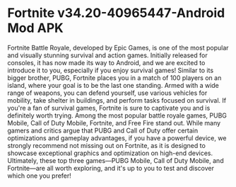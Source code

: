 # Fortnite v34.20-40965447-Android Mod APK

Fortnite Battle Royale, developed by Epic Games, is one of the most popular and visually stunning survival and action games. Initially released for consoles, it has now made its way to Android, and we are excited to introduce it to you, especially if you enjoy survival games! Similar to its bigger brother, PUBG, Fortnite places you in a match of 100 players on an island, where your goal is to be the last one standing. Armed with a wide range of weapons, you can defend yourself, use various vehicles for mobility, take shelter in buildings, and perform tasks focused on survival. If you're a fan of survival games, Fortnite is sure to captivate you and is definitely worth trying. Among the most popular battle royale games, PUBG Mobile, Call of Duty Mobile, Fortnite, and Free Fire stand out. While many gamers and critics argue that PUBG and Call of Duty offer certain optimizations and gameplay advantages, if you have a powerful device, we strongly recommend not missing out on Fortnite, as it is designed to showcase exceptional graphics and optimization on high-end devices. Ultimately, these top three games—PUBG Mobile, Call of Duty Mobile, and Fortnite—are all worth exploring, and it's up to you to test and discover which one you prefer!